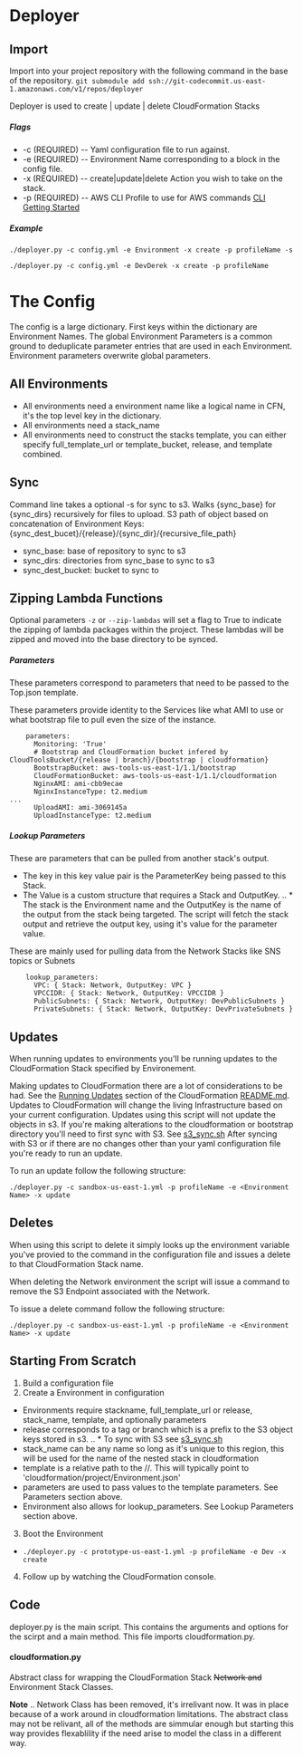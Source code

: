# Deployer

## Import
Import into your project repository with the following command in the base of the repository.
`git submodule add ssh://git-codecommit.us-east-1.amazonaws.com/v1/repos/deployer`

Deployer is used to create | update | delete CloudFormation Stacks

##### Flags
* -c <config file> (REQUIRED) -- Yaml configuration file to run against.
* -e <environment name> (REQUIRED) -- Environment Name corresponding to a block in the config file.
* -x <execute command> (REQUIRED) -- create|update|delete Action you wish to take on the stack.
* -p <profile> (REQUIRED) -- AWS CLI Profile to use for AWS commands [CLI Getting Started](http://docs.aws.amazon.com/cli/latest/userguide/cli-chap-getting-started.html)


##### Example
`./deployer.py -c config.yml -e Environment -x create -p profileName -s`

`./deployer.py -c config.yml -e DevDerek -x create -p profileName`


# The Config

The config is a large dictionary. First keys within the dictionary are Environment Names. The global Environment Parameters is a common ground to deduplicate parameter entries that are used in each Environment. Environment parameters overwrite global parameters. 

## All Environments
* All environments need a environment name like a logical name in CFN, it's the top level key in the dictionary.
* All environments need a stack_name 
* All environments need to construct the stacks template, you can either specify full_template_url or template_bucket, release, and template combined.

## Sync
Command line takes a optional -s for sync to s3. Walks {sync_base} for {sync_dirs} recursively for files to upload. S3 path of object based on concatenation of Environment Keys: {sync_dest_bucet}/{release}/{sync_dir}/{recursive_file_path}
* sync_base: base of repository to sync to s3
* sync_dirs: directories from sync_base to sync to s3
* sync_dest_bucket: bucket to sync to 

## Zipping Lambda Functions
Optional parameters `-z` or `--zip-lambdas` will set a flag to True to indicate the zipping of lambda packages within the project. These lambdas will be zipped and moved into the base directory to be synced.

##### Parameters
These parameters correspond to parameters that need to be passed to the Top.json template.

These parameters provide identity to the Services like what AMI to use or what bootstrap file to pull even the size of the instance.
```
    parameters:
      Monitoring: 'True'
      # Bootstrap and CloudFormation bucket infered by CloudToolsBucket/{release | branch}/{bootstrap | cloudformation}
      BootstrapBucket: aws-tools-us-east-1/1.1/bootstrap
      CloudFormationBucket: aws-tools-us-east-1/1.1/cloudformation
      NginxAMI: ami-cbb9ecae
      NginxInstanceType: t2.medium
...
      UploadAMI: ami-3069145a
      UploadInstanceType: t2.medium
```

##### Lookup Parameters

These are parameters that can be pulled from another stack's output. 
* The key in this key value pair is the ParameterKey being passed to this Stack. 
* The Value is a custom structure that requires a Stack and OutputKey. 
.. * The stack is the Environment name and the OutputKey is the name of the output from the stack being targeted. The script will fetch the stack output and retrieve the output key, using it's value for the parameter value. 

These are mainly used for pulling data from the Network Stacks like SNS topics or Subnets
```
    lookup_parameters:
      VPC: { Stack: Network, OutputKey: VPC }
      VPCCIDR: { Stack: Network, OutputKey: VPCCIDR }
      PublicSubnets: { Stack: Network, OutputKey: DevPublicSubnets }
      PrivateSubnets: { Stack: Network, OutputKey: DevPrivateSubnets }
```



## Updates
When running updates to environments you'll be running updates to the CloudFormation Stack specified by Environement. 

Making updates to CloudFormation there are a lot of considerations to be had. See the [Running Updates](/cloudformation/) section of the CloudFormation [README.md](/cloudformation/README.md).
Updates to CloudFormation will change the living Infrastructure based on your current configuration. 
Updates using this script will not update the objects in s3. If you're making alterations to the cloudformation or bootstrap directory you'll need to first sync with S3. See [s3_sync.sh](../)
After syncing with S3 or if there are no changes other than your yaml configuration file you're ready to run an update.  

To run an update follow the following structure:
```
./deployer.py -c sandbox-us-east-1.yml -p profileName -e <Environment Name> -x update
```

## Deletes
When using this script to delete it simply looks up the environment variable you've provied to the command in the configuration file and issues a delete to that CloudFormation Stack name.

When deleting the Network environment the script will issue a command to remove the S3 Endpoint associated with the Network.

To issue a delete command follow the following structure:
```
./deployer.py -c sandbox-us-east-1.yml -p profileName -e <Environment Name> -x update
```

## Starting From Scratch

1. Build a configuration file
2. Create a Environment in configuration
  * Environments require stackname, full_template_url or release, stack_name, template, and optionally parameters
  * release corresponds to a tag or branch which is a prefix to the S3 object keys stored in s3.
..  * To sync with S3 see [s3_sync.sh](/scripts/)
  * stack_name can be any name so long as it's unique to this region, this will be used for the name of the nested stack in cloudformation
  * template is a relative path to the <CloudToolsBucket>/<release>/<path to cloudformation template>. This will typically point to 'cloudformation/project/Environment.json'
  * parameters are used to pass values to the template parameters. See Parameters section above.
  * Environment also allows for lookup_parameters. See Lookup Parameters section above.
3. Boot the Environment
  * `./deployer.py -c prototype-us-east-1.yml -p profileName -e Dev -x create`
4. Follow up by watching the CloudFormation console. 


## Code
deployer.py is the main script. This contains the arguments and options for the scirpt and a main method. This file imports cloudformation.py.

#### cloudformation.py
Abstract class for wrapping the CloudFormation Stack 
~~Network and~~ Environment Stack Classes. 

**Note** 
.. Network Class has been removed, it's irrelivant now. It was in place because of a work around in cloudformation limitations. The abstract class may not be relivant, all of the methods are simmular enough but starting this way provides flexablility if the need arise to model the class in a different way. 
